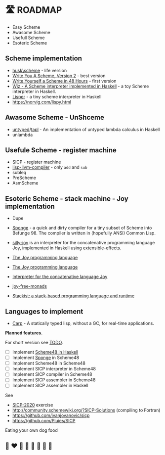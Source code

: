 # 🛣️ ROADMAP

* Easy Scheme
* Awasome Scheme
* Usefull Scheme
* Esoteric Scheme

## Scheme implementation
* [husk\scheme](https://github.com/helvm/husk-scheme) - life version
* [Write You A Scheme, Version 2](https://github.com/helvm/scheme) - best version
* [Write Yourself a Scheme in 48 Hours](https://github.com/helvm/scheme48) - first version
* [Wiz - A Scheme interpreter implemented in Haskell](https://github.com/helvm/wiz) - a toy Scheme interpreter in Haskell.
* [Lisper](https://github.com/helvm/lisper) - a tiny scheme interpreter in Haskell
* https://norvig.com/lispy.html


## Awasome Scheme - UnShceme
* [untyped](https://github.com/helvm/untyped)/[tapl](https://github.com/helvm/haskell-tapl) - An implementation of untyped lambda calculus in Haskell
* unlambda 

## Usefule Scheme - register machine 

* SICP - register machine
* [lisp-llvm-compiler](https://github.com/helvm/lisp-llvm-compiler) - only `add` and `sub`
* subleq
* PreScheme
* AsmScheme

## Esoteric Scheme - stack machine - Joy implementation
* Dupe
* [Sponge](http://cubonegro.orgfree.com/sponge/sponge.html) - a quick and dirty compiler for a tiny subset of Scheme into Befunge 98. The compiler is written in (hopefully ANSI) Common Lisp.

* [silly-joy](https://github.com/helvm/silly-joy) is an interpreter for the concatenative programming language Joy, implemented in Haskell using extensible-effects.
* [The Joy programming language](https://github.com/helvm/joy-owainlewis)
* [The Joy programming language](https://github.com/helvm/joy-amar47shah)
* [Interpreter for the concatenative language Joy](https://github.com/helvm/Joy-ClathomasPrime)
* [joy-free-monads](https://github.com/helvm/joy-free-monads)
* [Stackist: a stack-based programming language and runtime](https://github.com/helvm/stackist)


## Languages to implement
* [Carp](https://github.com/helvm/Carp) - A statically typed lisp, without a GC, for real-time applications. 

**Planned features.**

For short version see [TODO](TODO.md).

* [ ] Implement [Scheme48 in Haskell](https://wespiser.com/writings/wyas/home.html)
* [ ] Implement [Sponge](http://cubonegro.orgfree.com/sponge/sponge.html) in Scheme48
* [ ] Implement Scheme48 in Scheme48
* [ ] Implement SICP interpreter in Scheme48
* [ ] Implement SICP compiler in Scheme48
* [ ] Implement SICP assembler in Scheme48
* [ ] Implement SICP assembler in Haskell

See 
* [SICP-2020](https://github.com/helvm/SICP-2020) exercise
* http://community.schemewiki.org/?SICP-Solutions (compiling to Fortran)
* https://github.com/ivanjovanovic/sicp
* https://github.com/Pluies/SICP

Eating your own dog food

## 🌈 ❤️ 💛 💚 💙 🤍 🖤 🦄
